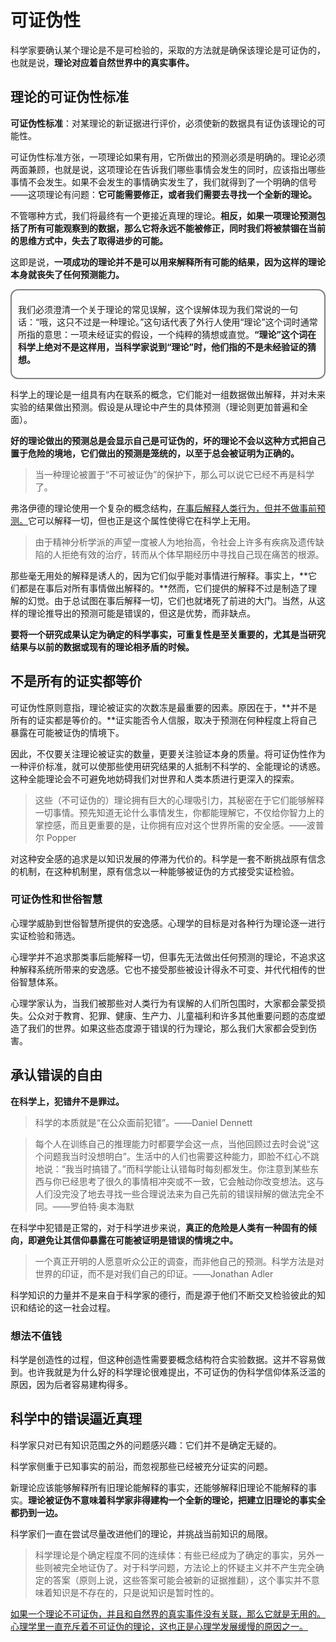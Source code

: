 # 可证伪性

科学家要确认某个理论是不是可检验的，采取的方法就是确保该理论是可证伪的，也就是说，**理论对应着自然世界中的真实事件。**

## 理论的可证伪性标准

**可证伪性标准**：对某理论的新证据进行评价，必须使新的数据具有证伪该理论的可能性。

可证伪性标准方张，一项理论如果有用，它所做出的预测必须是明确的。理论必须两面兼顾，也就是说，这项理论在告诉我们哪些事情会发生的同时，应该指出哪些事情不会发生。如果不会发生的事情确实发生了，我们就得到了一个明确的信号——这项理论有问题：**它可能需要修正，或者我们需要去寻找一个全新的理论。**

不管哪种方式，我们将最终有一个更接近真理的理论。**相反，如果一项理论预测包括了所有可能观察到的数据，那么它将永远不能被修正，同时我们将被禁锢在当前的思维方式中，失去了取得进步的可能。**

这即是说，**一项成功的理论并不是可以用来解释所有可能的结果，因为这样的理论本身就丧失了任何预测能力。**

<div style="border:2px solid grey;border-radius:12px;padding:20px 10px;">我们必须澄清一个关于理论的常见误解，这个误解体现为我们常说的一句话：“哦，这只不过是一种理论。”这句话代表了外行人使用“理论”这个词时通常所指的意思：一项未经证实的假设，一个纯粹的猜想或直觉。<b>“理论”这个词在科学上绝对不是这样用，当科学家说到“理论”时，他们指的不是未经验证的猜想。</b></div>

科学上的理论是一组具有内在联系的概念，它们能对一组数据做出解释，并对未来实验的结果做出预测。假设是从理论中产生的具体预测（理论则更加普遍和全面）。

**好的理论做出的预测总是会显示自己是可证伪的，坏的理论不会以这种方式把自己置于危险的境地，它们做出的预测是笼统的，以至于总会被证明为正确的。**

> 当一种理论被置于“不可被证伪”的保护下，那么可以说它已经不再是科学了。

弗洛伊德的理论使用一个复杂的概念结构，<u>在事后解释人类行为，但并不做事前预测。</u>它可以解释一切，但也正是这个属性使得它在科学上无用。

> 由于精神分析学派的声望一度被人为地抬高，令社会上许多有疾病及遗传缺陷的人拒绝有效的治疗，转而从个体早期经历中寻找自己现在痛苦的根源。

那些毫无用处的解释是诱人的，因为它们似乎能对事情进行解释。事实上，**它们都是在事后对所有事情做出解释的。**然而，它们提供的解释不过是制造了理解的幻觉。由于总试图在事后解释一切，它们也就堵死了前进的大门。当然，从这样的理论推导出的预测可能是错误的，但这是优势，而非缺点。

**要将一个研究成果认定为确定的科学事实，可重复性是至关重要的，尤其是当研究结果与以前的数据或现有的理论相矛盾的时候。**

## 不是所有的证实都等价

可证伪性原则意指，理论被证实的次数冻是最重要的因素。原因在于，**并不是所有的证实都是等价的。**证实能否令人信服，取决于预测在何种程度上将自己暴露在可能被证伪的情境下。

因此，不仅要关注理论被证实的数量，更要关注验证本身的质量。将可证伪性作为一种评价标准，就可以使那些使用研究结果的人抵制不科学的、全能理论的诱惑。这种全能理论会不可避免地妨碍我们对世界和人类本质进行更深入的探索。

> 这些（不可证伪的）理论拥有巨大的心理吸引力，其秘密在于它们能够解释一切事情。预先知道无论什么事情发生，你都能理解它，不仅给你智力上的掌控感，而且更重要的是，让你拥有应对这个世界所需的安全感。——波普尔 Popper

对这种安全感的追求是以知识发展的停滞为代价的。科学是一套不断挑战原有信念的机制，在这种机制里，原有信念以一种能够被证伪的方式接受实证检验。

### 可证伪性和世俗智慧

心理学威胁到世俗智慧所提供的安逸感。心理学的目标是对各种行为理论逐一进行实证检验和筛选。

心理学并不追求那类事后能解释一切，但事先无法做出任何预测的理论，不追求这种解释系统所带来的安逸感。它也不接受那些被设计得永不可变、并代代相传的世俗智慧体系。

心理学家认为，当我们被那些对人类行为有误解的人们所包围时，大家都会蒙受损失。公众对于教育、犯罪、健康、生产力、儿童福利和许多其他重要问题的态度塑造了我们的世界。如果这些态度源于错误的行为理论，那么我们大家都会受到伤害。

## 承认错误的自由

**在科学上，犯错弁不是罪过。**

> 科学的本质就是“在公众面前犯错”。——Daniel Dennett

> 每个人在训练自己的推理能力时都要学会这一点，当他回顾过去时会说“这个问题我当时没想明白”。生活中的人们也需要这种能力，即脸不红心不跳地说：“我当时搞错了。”而科学能让认错每时每刻都发生。你注意到某些东西与你已经思考了很久的事情相冲突或不一致，它会触动你改变想法。这与人们没完没了地去寻找一些合理说法来为自己先前的错误辩解的做法完全不同。——罗伯特·奥本海默

在科学中犯错是正常的，对于科学进步来说，**真正的危险是人类有一种固有的倾向，即避免让其信仰暴露在可能被证明是错误的情境之中。**

> 一个真正开明的人愿意听众公正的调查，而非他自己的预测。科学方法是对世界的印证，而不是对我们自己的印证。——Jonathan Adler

科学知识的力量并不是来自于科学家的德行，而是源于他们不断交叉检验彼此的知识和结论的这一社会过程。

### 想法不值钱

科学是创造性的过程，但这种创造性需要要概念结构符合实验数据。这并不容易做到。也许我就是为什么好的科学理论很难提出，不可证伪的伪科学信仰体系泛滥的原因，因为后者容易建构得多。

## 科学中的错误逼近真理

科学家只对已有知识范围之外的问题感兴趣：它们并不是确定无疑的。

科学家侧重于已知事实的前沿，而忽视那些已经被充分证实的问题。

新理论应该能够解释所有旧理论能解释的事实，还能够解释旧理论不能解释的事实。**理论被证伪不意味着科学家非得建构一个全新的理论，把建立旧理论的事实全都扔到一边。**

科学家们一直在尝试尽量改进他们的理论，并挑战当前知识的局限。

> 科学理论是个确定程度不同的连续体：有些已经成为了确定的事实，另外一些则被完全地证伪了。对于科学问题，方法论上的怀疑主义并不产生完全确定的答案（原则上说，这些答案可能会被新的证据推翻），这个事实并不意味着知识是不存在的，只是说知识是暂时性的。

<u>如果一个理论不可证伪，并且和自然界的真实事件没有关联，那么它就是无用的。心理学里一直充斥着不可证伪的理论，这也正是心理学发展缓慢的原因之一。</u>

